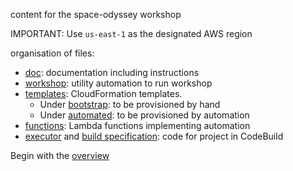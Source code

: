 content for the space-odyssey workshop

IMPORTANT: Use ```us-east-1``` as the designated AWS region

organisation of files:

- [doc](doc): documentation including instructions
- [workshop](workshop): utility automation to run workshop
- [templates](templates): CloudFormation templates. 
  - Under [bootstrap](templates/bootstrap): to be provisioned by hand
  - Under [automated](templates/automated): to be provisioned by automation
- [functions](functions): Lambda functions implementing automation  
- [executor](executor) and [build specification](buildspec.yml): code for project in CodeBuild

Begin with the [overview](doc/overview.md)
